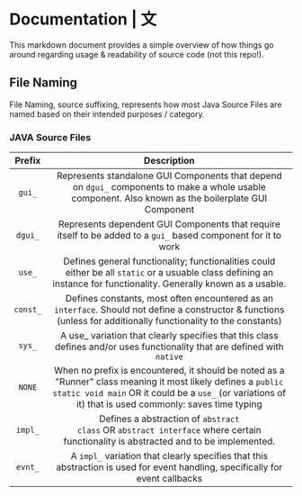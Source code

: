 # Documentation | 文

This markdown document provides a simple overview of how things go around regarding usage & readability of source code (not this repo!).

## File Naming

File Naming, source suffixing, represents how most Java Source Files are named based on their intended purposes / category.

### JAVA Source Files

| <strong>Prefix</strong> | <strong>Description</strong> |
| :------: | :-----------: |
| <code>gui_</code> | Represents standalone GUI Components that depend on <code>dgui_</code> components to make a whole usable component. Also known as the boilerplate GUI Component |
| <code>dgui_</code> | Represents dependent GUI Components that require itself to be added to a <code>gui_</code> based component for it to work |
| <code>use_</code> | Defines general functionality; functionalities could either be all <code>static</code> or a usuable class defining an instance for functionality. Generally known as a usable. |
| <code>const_</code> | Defines constants, most often encountered as an <code>interface</code>. Should not define a constructor & functions (unless for additionally functionality to the constants) |
| <code>sys_</code> | A </code>use_</code> variation that clearly specifies that this class defines and/or uses functionality that are defined with <code>native</code> |
| <code>NONE</code> | When no prefix is encountered, it should be noted as a "Runner" class meaning it most likely defines a <code>public static void main</code> OR it could be a <code>use_</code> (or variations of it) that is used commonly: saves time typing |
| <code>impl_</code> | Defines a abstraction of <code>abstract class</code> OR <code>abstract interface</code> where certain functionality is abstracted and to be implemented. |
| <code>evnt_</code> | A <code>impl_</code> variation that clearly specifies that this abstraction is used for event handling, specifically for event callbacks |
